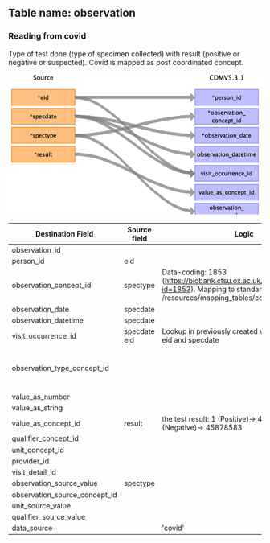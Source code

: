 ## Table name: observation

### Reading from covid

Type of test done (type of specimen collected) with result (positive or negative or suspected).
Covid is mapped as post coordinated concept.

![](md_files/image17.png)

| Destination Field | Source field | Logic | Comment field |
| --- | --- | --- | --- |
| observation_id |  |  |  |
| person_id | eid |  |  |
| observation_concept_id | spectype | Data-coding: 1853 (https://biobank.ctsu.ox.ac.uk/crystal/coding.cgi?id=1853). Mapping to standard concept in: /resources/mapping_tables/covid_spectype.csv |  |
| observation_date | specdate |  |  |
| observation_datetime | specdate |  |  |
| visit_occurrence_id | specdate<br>eid | Lookup in previously created visit occurrence by eid and specdate |  |
| observation_type_concept_id |  |  | 38000279 - Lab observation concept code result |
| value_as_number |  |  |  |
| value_as_string |  |  |  |
| value_as_concept_id | result | the test result: 1 (Positive)-> 45884084, 0 (Negative)-> 45878583 |  |
| qualifier_concept_id |  |  |  |
| unit_concept_id |  |  |  |
| provider_id |  |  |  |
| visit_detail_id |  |  |  |
| observation_source_value | spectype |  |  |
| observation_source_concept_id |  |  |  |
| unit_source_value |  |  |  |
| qualifier_source_value |  |  |  |
| data_source |  | 'covid' |  |